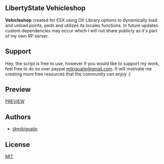
## LibertyState Vehicleshop
 
**Vehicleshop** created for ESX using OX Library options to dynamically load and unload points, peds and utilizes its locales functions. In future updates custom dependencies may occur which I will not share publicly as it's part of my own RP server.

## Support

Hey, the script is free to use, however if you would like to support my work, feel free to do so over paypal mikigoalie@gmail.com. It will motivate me creating more free resources that the community can enjoy :)

## Preview

[PREVIEW](https://streamable.com/8dofdm)

## Authors

- [@mikigoalie](https://www.github.com/mikigoalie)


## License

[MIT](https://choosealicense.com/licenses/mit/)

